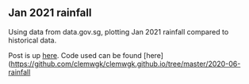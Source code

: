 ## Jan 2021 rainfall

Using data from data.gov.sg, plotting Jan 2021 rainfall compared to historical data.

Post is up [here](https://clemwgk.github.io/jan-2021-rainfall/).
Code used can be found [here](https://github.com/clemwgk/clemwgk.github.io/tree/master/2020-06-rainfall
